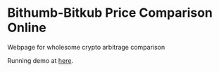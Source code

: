 # Bithumb-Bitkub Price Comparison Online
 Webpage for wholesome crypto arbitrage comparison

Running demo at [here](https://btbk-sample.pages.dev/).
